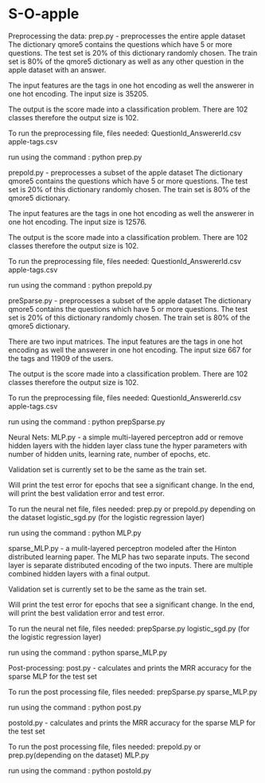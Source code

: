 # S-O-apple

Preprocessing the data:
prep.py    -  preprocesses the entire apple dataset
The dictionary qmore5 contains the questions which have 5 or more questions. The test set is 20% of this dictionary randomly chosen. The train set is 80% of the qmore5 dictionary as well as any other question in the apple dataset with an answer. 

The input features are the tags in one hot encoding as well the answerer in one hot encoding. The input size is 35205.

The output is the score made into a classification problem. There are 102 classes therefore the output size is 102.

To run the preprocessing file, files needed:
QuestionId_AnswererId.csv
apple-tags.csv

run using the command : python prep.py



prepold.py    -  preprocesses a subset of the apple dataset
The dictionary qmore5 contains the questions which have 5 or more questions. The test set is 20% of this dictionary randomly chosen. The train set is 80% of the qmore5 dictionary.

The input features are the tags in one hot encoding as well the answerer in one hot encoding. The input size is 12576.

The output is the score made into a classification problem. There are 102 classes therefore the output size is 102.

To run the preprocessing file, files needed:
QuestionId_AnswererId.csv
apple-tags.csv

run using the command : python prepold.py


preSparse.py    -  preprocesses a subset of the apple dataset
The dictionary qmore5 contains the questions which have 5 or more questions. The test set is 20% of this dictionary randomly chosen. The train set is 80% of the qmore5 dictionary.

There are two input matrices. The input features are the tags in one hot encoding as well the answerer in one hot encoding. The input size 667 for the tags and 11909 of the users.

The output is the score made into a classification problem. There are 102 classes therefore the output size is 102.

To run the preprocessing file, files needed:
QuestionId_AnswererId.csv
apple-tags.csv

run using the command : python prepSparse.py


Neural Nets:
MLP.py     -  a simple multi-layered perceptron
add or remove hidden layers with the hidden layer class
tune the hyper parameters with number of hidden units, learning rate, number of epochs, etc.

Validation set is currently set to be the same as the train set.

Will print the test error for epochs that see a significant change.
In the end, will print the best validation error and test error.

To run the neural net file, files needed:
prep.py or prepold.py depending on the dataset 
logistic_sgd.py (for the logistic regression layer)

run using the command : python MLP.py



sparse_MLP.py    - a mulit-layered perceptron modeled after the Hinton distributed learning paper. The MLP has two separate inputs. 
The second layer is separate distributed encoding of the two inputs. There are multiple combined hidden layers with a final output.

Validation set is currently set to be the same as the train set.

Will print the test error for epochs that see a significant change.
In the end, will print the best validation error and test error.

To run the neural net file, files needed:
prepSparse.py 
logistic_sgd.py (for the logistic regression layer)

run using the command : python sparse_MLP.py


Post-processing:
post.py    - calculates and prints the MRR accuracy for the sparse MLP for the test set

To run the post processing file, files needed:
prepSparse.py
sparse_MLP.py

run using the command : python post.py

postold.py   - calculates and prints the MRR accuracy for the sparse MLP for the test set

To run the post processing file, files needed:
prepold.py or prep.py(depending on the dataset)
MLP.py

run using the command : python postold.py
